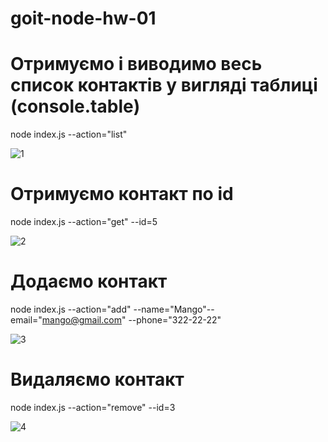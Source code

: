 # goit-node-hw-01

# Отримуємо і виводимо весь список контактів у вигляді таблиці (console.table)

node index.js --action="list"

![1](https://i.ibb.co/Hd8P2jt/1.png)

# Отримуємо контакт по id

node index.js --action="get" --id=5

![2](https://i.ibb.co/StM3fTm/2.png)

# Додаємо контакт

node index.js --action="add" --name="Mango"--email="mango@gmail.com"
--phone="322-22-22"

![3](https://i.ibb.co/CJHktwJ/3.png)

# Видаляємо контакт

node index.js --action="remove" --id=3

![4](https://i.ibb.co/8DbHVYL/4.png)
